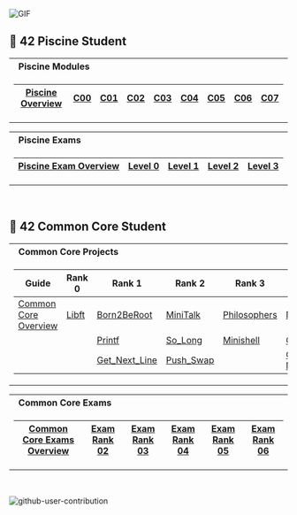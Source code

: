 ![GIF](./gif.gif)

## :elf: 42 Piscine Student

<table>
<tr>
<th align="left"> &nbsp; Piscine Modules</th>
</tr>
<tr>

<td>

| [Piscine Overview](https://github.com/pasqualerossi/42-Piscine/tree/main)  | [C00](https://github.com/pasqualerossi/42-Piscine/tree/main/C00%20-%20C07%20Piscine%20Projects/c00) | [C01](https://github.com/pasqualerossi/42-Piscine/tree/main/C00%20-%20C07%20Piscine%20Projects/c01) | [C02](https://github.com/pasqualerossi/42-Piscine/tree/main/C00%20-%20C07%20Piscine%20Projects/c02) | [C03](https://github.com/pasqualerossi/42-Piscine/tree/main/C00%20-%20C07%20Piscine%20Projects/c03) | [C04](https://github.com/pasqualerossi/42-Piscine/tree/main/C00%20-%20C07%20Piscine%20Projects/c04) | [C05](https://github.com/pasqualerossi/42-Piscine/tree/main/C00%20-%20C07%20Piscine%20Projects/c05) | [C06](https://github.com/pasqualerossi/42-Piscine/tree/main/C00%20-%20C07%20Piscine%20Projects/c06) | [C07](https://github.com/pasqualerossi/42-Piscine/tree/main/C00%20-%20C07%20Piscine%20Projects/c07) |
|--|--|--|--|--|--|--|--|--|

</td> </tr> </table>

<table>
<tr>
<th align="left"> &nbsp; Piscine Exams</th>
</tr>
<tr>

<td>

| [Piscine Exam Overview](https://github.com/pasqualerossi/42-Piscine/tree/main/42%20Piscine%20Exam) | [Level 0](https://github.com/pasqualerossi/42-Piscine/tree/main/42%20Piscine%20Exam/Exam%20Answers/Level%200) | [Level 1](https://github.com/pasqualerossi/42-Piscine/tree/main/42%20Piscine%20Exam/Exam%20Answers/Level%201) | [Level 2](https://github.com/pasqualerossi/42-Piscine/tree/main/42%20Piscine%20Exam/Exam%20Answers/Level%202) | [Level 3](https://github.com/pasqualerossi/42-Piscine/tree/main/42%20Piscine%20Exam/Exam%20Answers/Level%203) |
|--|--|--|--|--|

</td> </tr> </table>

<br>

## :vampire: 42 Common Core Student

<table>
<tr>
<th align="left"> &nbsp; Common Core Projects</th>
</tr>
<tr>

<td>

| Guide | Rank 0  | Rank 1 | Rank 2  | Rank 3 | Rank 4 | Rank 5 | Rank 6 | 
| ------------- | ------------- | ------------- | ------------- | ------------- | ------------- | ------------- | ------------- |
| [Common Core Overview](https://github.com/pasqualerossi/42-School-Guide) | [Libft](https://github.com/pasqualerossi/Libft)  | [Born2BeRoot](https://github.com/pasqualerossi/Born2BeRoot-Guide)  | [MiniTalk](https://github.com/pasqualerossi/MiniTalk)  | [Philosophers](https://github.com/pasqualerossi/Philosophers)  | [NetPractice](https://github.com/pasqualerossi/NetPractice)  | [Inception](https://github.com/pasqualerossi/Inception)  | [Transcendence](https://github.com/pasqualerossi/42_Transcendence)  | |
| |        | [Printf](https://github.com/pasqualerossi/Printf)  | [So_Long](https://github.com/pasqualerossi/So_Long)  | [Minishell](https://github.com/pasqualerossi/Minishell)  | [Cub3D](https://github.com/pasqualerossi/Cub3D)  | [IRC](https://github.com/pasqualerossi/IRC) |  |
| |        | [Get_Next_Line](https://github.com/pasqualerossi/Get_Next_Line)  | [Push_Swap](https://github.com/pasqualerossi/Push_Swap)  |  | [C++ Modules](https://github.com/pasqualerossi/C-Plus-Plus)  |  |

</td>

<table>
<tr>
<th align="left"> &nbsp; Common Core Exams</th>
</tr>
<tr>

<td>

| [Common Core Exams Overview](https://github.com/pasqualerossi/42-Exams) | [Exam Rank 02](https://github.com/pasqualerossi/42-School-Exam-Rank-02)  | [Exam Rank 03](https://github.com/pasqualerossi/42-School-Exam-Rank-03)  | [Exam Rank 04](https://github.com/pasqualerossi/42-School-Exam-Rank-04) | [Exam Rank 05](https://github.com/pasqualerossi/42-School-Exam-Rank-05)  | [Exam Rank 06](https://github.com/pasqualerossi/42-School-Exam-Rank-06)  |
|--|--|--|--|--|--|

</td>

</tr> </table>

<br>

![github-user-contribution](https://user-images.githubusercontent.com/58959408/157782696-8bc9ca49-ca61-4ab5-8b83-49c4e76c1a8f.svg)
